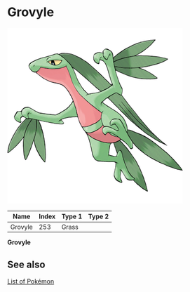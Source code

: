 # Grovyle


![Grovyle](images/253.png)

| **Name** | **Index** | **Type 1** | **Type 2** |
|----|----|----|----|
| Grovyle | 253 | Grass  |  |

**Grovyle** 

## See also

[List of Pokémon](../pokemon.md)
